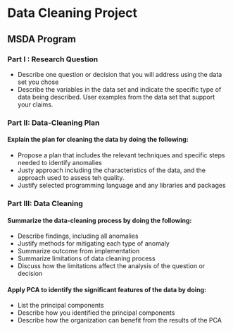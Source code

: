 # Data Cleaning Project 
## MSDA Program 

### Part I : Research Question 
- Describe one question or decision that you will address using the data set you chose
- Describe the variables in the data set and indicate the specific type of data being described. User examples from the data set that support your claims. 

### Part II: Data-Cleaning Plan 
#### Explain the plan for cleaning the data by doing the following:  
- Propose a plan that includes the relevant techniques and specific steps needed to identify anomalies 
- Justy approach including the characteristics of the data, and the approach used to assess teh quality. 
- Justify selected programming language and any libraries and packages 

### Part III: Data Cleaning 
#### Summarize the data-cleaning process by doing the following: 
- Describe findings, including all anomalies
- Justify methods for mitigating each type of anomaly 
- Summarize outcome from implementation 
- Summarize limitations of data cleaning process 
- Discuss how the limitations affect the analysis of the question or decision

#### Apply PCA to identify the significant features of the data by doing: 
- List the principal components 
- Describe how you identified the principal components 
- Describe how the organization can benefit from the results of the PCA 
